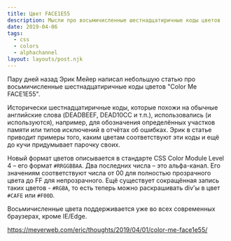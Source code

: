 ```yaml
---
title: Цвет FACE1E55
description: Мысли про восьмичисленные шестнадцатиричные коды цветов
date: 2019-04-06
tags:
  - css
  - colors
  - alphachannel
layout: layouts/post.njk
---
```

Пару дней назад Эрик Мейер написал небольшую статью про восьмичисленные шестнадцатиричные коды цветов "Color Me FACE1E55".

Исторически шестнадцатиричные коды, которые похожи на обычные английские слова (DEADBEEF, DEAD10CC и т.п.), использовались (и используются), например, для обозначения определённых участков памяти или типов исключений в отчётах об ошибках. Эрик в статье приводит примеры того, каким цветам соответствуют эти коды и ещё до кучи придумывает парочку своих.

Новый формат цветов описывается в стандарте CSS Color Module Level 4 – его формат `#RRGGBBAA`. Два последних числа – это альфа-канал. Его значениям соответствуют числа от 00 для полностью прозрачного цвета до FF для непрозрачного. Ещё существует сокращённая запись таких цветов - `#RGBA`, то есть теперь можно раскрашивать div'ы в цвет `#CAFE` или `#F00D`. 

Восьмичисленные цвета поддерживается уже во всех современных браузерах, кроме IE/Edge. 

https://meyerweb.com/eric/thoughts/2019/04/01/color-me-face1e55/ 
